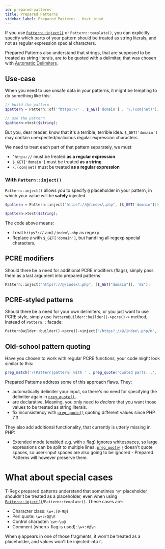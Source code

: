 ```yaml
---
id: prepared-patterns
title: Prepared Patterns
sidebar_label: Prepared Patterns - User input
---
```


If you use [`Pattern::inject()`] or `Pattern::template()`, you can explicitly specify which parts of your pattern 
should be treated as string literals, and not as regular expression special characters.

Prepared Patterns also understand that strings, that are supposed to be treated as string literals, are to be 
quoted with a delimiter, that was chosen with [Automatic Delimiters](delimiters.mdx).

## Use-case

When you need to use unsafe data in your patterns, it might be tempting to do something like this:

```php
// build the pattern
$pattern = Pattern::of('^https://' . $_GET['domain'] . '\.(com|net)');

// use the pattern
$pattern->test($string);
```

But you, dear reader, know that it's a terrible, terrible idea. `$_GET['domain']` may contain 
unexpected/malicious regular expression characters.

We need to treat each part of that pattern separately, we must:
 - `^https://` must be treated **as a regular expression**
 - `$_GET['domain']` must be treated **as a string**
 - `\.(com|net)` must be treated **as a regular expression** 

### With `Pattern::inject()`

`Pattern::inject()` allows you to specify `@` placeholder in your pattern, in which
your value will be **safely** injected.

```php
$pattern = Pattern::inject("https?://@/index\.php", [$_GET['domain']]);

$pattern->test($string);
```

The code above means:

- Treat `https?://` and `/index\.php` as regexp
- Replace `@` with `$_GET['domain']`, but handling all regexp special characters.

## PCRE modifiers

Should there be a need for additional PCRE modifiers (flags), simply pass them as a last argument into prepared patterns.

```php
Pattern::inject("https?://@/index\.php", [$_GET["domain"]], 'mS');
```

## PCRE-styled patterns

Should there be a need for your own delimiters, or you just want to use PCRE style, simply use
`PatternBuilder::builder()->pcre()->` method, instead of `Pattern::` facade:

```php
PatternBuilder::builder()->pcre()->inject("/https?://@/index\.php/m", [$_GET["domain"]], 'S');
```

## Old-school pattern quoting

Have you chosen to work with regular PCRE functions, your code might look similar to this:

```php
preg_match('/(Pattern|pattern) with ' . preg_quote('quoted parts...', '/') . ' is ugly/');
```

Prepared Patterns address some of this approach flaws. They:

- automatically delimiter your input, so there's no need for specifying the delimiter again in [`preg_quote()`].
- are declarative. Meaning, you only need to _declare_ that you want those values to be treated as string literals.
- fix inconsistency with [`preg_quote()`] quoting different values since PHP 7.3

They also add additional functionality, that currently is utterly missing in PHP:

- Extended mode (enabled e.g. with [`x`] flag) ignores whitespaces, so large expressions can be split to multiple lines. [`preg_quote()`] 
  doesn't quote spaces, so user-input spaces are also going to be ignored - Prepared Patterns will however preserve them.

# What about special cases

T-Regx prepared patterns understand that sometimes `"@"` placeholder shouldn't be treated as a placeholder, even
when using [`Pattern::inject()`]/`Pattern::template()`. These cases are:

- Character class: `\w+:[0-9@]`
- Perl quote: `\w+:\Q@\E`
- Control character: `\w+:\c@`
- Comment (when `x` flag is used): `\w+:#@\n`

When `@` appears in one of those fragments, it won't be treated as a placeholder, and values won't be injected into it.

[`preg_quote()`]: https://www.php.net/manual/en/function.preg-quote.php
[`Pattern::inject()`]: prepared-patterns.md#with-patterninject

[`x`]: https://www.php.net/manual/en/reference.pcre.pattern.modifiers.php
